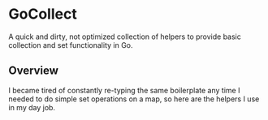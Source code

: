 # GoCollect

A quick and dirty, not optimized collection of helpers to provide basic collection and set functionality in Go.

## Overview

I became tired of constantly re-typing the same boilerplate any time I needed to do simple set operations on a map,
so here are the helpers I use in my day job.